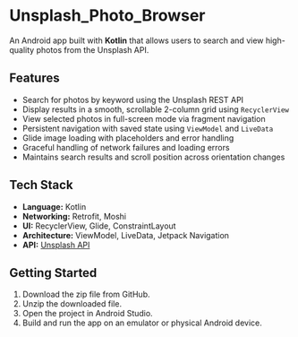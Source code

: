 # Unsplash_Photo_Browser


An Android app built with **Kotlin** that allows users to search and view high-quality photos from the Unsplash API.

## Features

- Search for photos by keyword using the Unsplash REST API
- Display results in a smooth, scrollable 2-column grid using `RecyclerView`
- View selected photos in full-screen mode via fragment navigation
- Persistent navigation with saved state using `ViewModel` and `LiveData`
- Glide image loading with placeholders and error handling
- Graceful handling of network failures and loading errors
- Maintains search results and scroll position across orientation changes

## Tech Stack

- **Language:** Kotlin
- **Networking:** Retrofit, Moshi
- **UI:** RecyclerView, Glide, ConstraintLayout
- **Architecture:** ViewModel, LiveData, Jetpack Navigation
- **API:** [Unsplash API](https://unsplash.com/documentation)


## Getting Started

1. Download the zip file from GitHub.
2. Unzip the downloaded file.
3. Open the project in Android Studio.
4. Build and run the app on an emulator or physical Android device.
